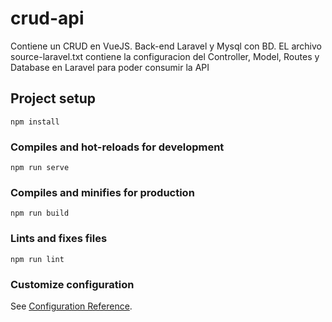 # crud-api
Contiene un CRUD en VueJS. Back-end Laravel y Mysql con BD. 
EL archivo source-laravel.txt contiene la configuracion del Controller, Model, Routes y Database en Laravel para poder consumir la API
## Project setup
```
npm install
```

### Compiles and hot-reloads for development
```
npm run serve
```

### Compiles and minifies for production
```
npm run build
```

### Lints and fixes files
```
npm run lint
```

### Customize configuration
See [Configuration Reference](https://cli.vuejs.org/config/).
